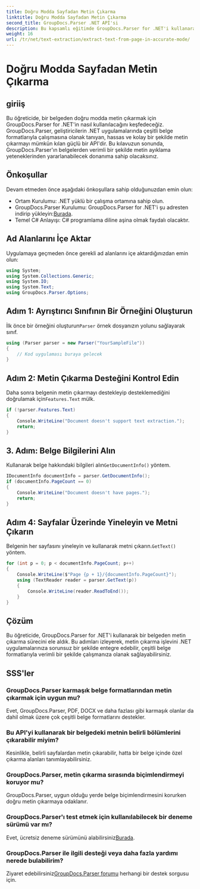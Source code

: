 ```yaml
---
title: Doğru Modda Sayfadan Metin Çıkarma
linktitle: Doğru Modda Sayfadan Metin Çıkarma
second_title: GroupDocs.Parser .NET API'si
description: Bu kapsamlı eğitimde GroupDocs.Parser for .NET'i kullanarak belgelerden metni doğru bir şekilde nasıl çıkaracağınızı öğrenin.
weight: 16
url: /tr/net/text-extraction/extract-text-from-page-in-accurate-mode/
---
```


# Doğru Modda Sayfadan Metin Çıkarma

## giriiş
Bu öğreticide, bir belgeden doğru modda metin çıkarmak için GroupDocs.Parser for .NET'in nasıl kullanılacağını keşfedeceğiz. GroupDocs.Parser, geliştiricilerin .NET uygulamalarında çeşitli belge formatlarıyla çalışmasına olanak tanıyan, hassas ve kolay bir şekilde metin çıkarmayı mümkün kılan güçlü bir API'dir. Bu kılavuzun sonunda, GroupDocs.Parser'ın belgelerden verimli bir şekilde metin ayıklama yeteneklerinden yararlanabilecek donanıma sahip olacaksınız.
## Önkoşullar
Devam etmeden önce aşağıdaki önkoşullara sahip olduğunuzdan emin olun:
- Ortam Kurulumu: .NET yüklü bir çalışma ortamına sahip olun.
-  GroupDocs.Parser Kurulumu: GroupDocs.Parser for .NET'i şu adresten indirip yükleyin:[Burada](https://releases.groupdocs.com/parser/net/).
- Temel C# Anlayışı: C# programlama diline aşina olmak faydalı olacaktır.
## Ad Alanlarını İçe Aktar
Uygulamaya geçmeden önce gerekli ad alanlarını içe aktardığınızdan emin olun:
```csharp
using System;
using System.Collections.Generic;
using System.IO;
using System.Text;
using GroupDocs.Parser.Options;
```
## Adım 1: Ayrıştırıcı Sınıfının Bir Örneğini Oluşturun
 İlk önce bir örneğini oluşturun`Parser` örnek dosyanızın yolunu sağlayarak sınıf.
```csharp
using (Parser parser = new Parser("YourSampleFile"))
{
    // Kod uygulaması buraya gelecek
}
```
## Adım 2: Metin Çıkarma Desteğini Kontrol Edin
 Daha sonra belgenin metin çıkarmayı destekleyip desteklemediğini doğrulamak için`Features.Text` mülk.
```csharp
if (!parser.Features.Text)
{
    Console.WriteLine("Document doesn't support text extraction.");
    return;
}
```
## 3. Adım: Belge Bilgilerini Alın
 Kullanarak belge hakkındaki bilgileri alın`GetDocumentInfo()` yöntem.
```csharp
IDocumentInfo documentInfo = parser.GetDocumentInfo();
if (documentInfo.PageCount == 0)
{
    Console.WriteLine("Document doesn't have pages.");
    return;
}
```
## Adım 4: Sayfalar Üzerinde Yineleyin ve Metni Çıkarın
 Belgenin her sayfasını yineleyin ve kullanarak metni çıkarın.`GetText()` yöntem.
```csharp
for (int p = 0; p < documentInfo.PageCount; p++)
{
    Console.WriteLine($"Page {p + 1}/{documentInfo.PageCount}");
    using (TextReader reader = parser.GetText(p))
    {
        Console.WriteLine(reader.ReadToEnd());
    }
}
```
## Çözüm
Bu öğreticide, GroupDocs.Parser for .NET'i kullanarak bir belgeden metin çıkarma sürecini ele aldık. Bu adımları izleyerek, metin çıkarma işlevini .NET uygulamalarınıza sorunsuz bir şekilde entegre edebilir, çeşitli belge formatlarıyla verimli bir şekilde çalışmanıza olanak sağlayabilirsiniz.

## SSS'ler
### GroupDocs.Parser karmaşık belge formatlarından metin çıkarmak için uygun mu?
Evet, GroupDocs.Parser, PDF, DOCX ve daha fazlası gibi karmaşık olanlar da dahil olmak üzere çok çeşitli belge formatlarını destekler.
### Bu API'yi kullanarak bir belgedeki metnin belirli bölümlerini çıkarabilir miyim?
Kesinlikle, belirli sayfalardan metin çıkarabilir, hatta bir belge içinde özel çıkarma alanları tanımlayabilirsiniz.
### GroupDocs.Parser, metin çıkarma sırasında biçimlendirmeyi koruyor mu?
GroupDocs.Parser, uygun olduğu yerde belge biçimlendirmesini korurken doğru metin çıkarmaya odaklanır.
### GroupDocs.Parser'ı test etmek için kullanılabilecek bir deneme sürümü var mı?
 Evet, ücretsiz deneme sürümünü alabilirsiniz[Burada](https://releases.groupdocs.com/).
### GroupDocs.Parser ile ilgili desteği veya daha fazla yardımı nerede bulabilirim?
 Ziyaret edebilirsiniz[GroupDocs.Parser forumu](https://forum.groupdocs.com/c/parser/17) herhangi bir destek sorgusu için.